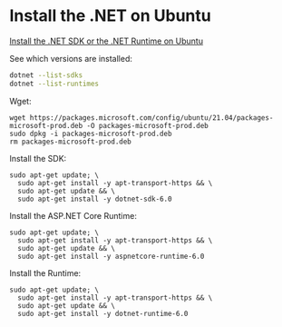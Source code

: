 # Install the .NET on Ubuntu

[Install the .NET SDK or the .NET Runtime on Ubuntu](https://docs.microsoft.com/en-us/dotnet/core/install/linux-ubuntu "docs.microsoft.com")

See which versions are installed:
```bash
dotnet --list-sdks
dotnet --list-runtimes
```

Wget:
```
wget https://packages.microsoft.com/config/ubuntu/21.04/packages-microsoft-prod.deb -O packages-microsoft-prod.deb
sudo dpkg -i packages-microsoft-prod.deb
rm packages-microsoft-prod.deb
```

Install the SDK:
```
sudo apt-get update; \
  sudo apt-get install -y apt-transport-https && \
  sudo apt-get update && \
  sudo apt-get install -y dotnet-sdk-6.0
```

Install the ASP.NET Core Runtime:
```
sudo apt-get update; \
  sudo apt-get install -y apt-transport-https && \
  sudo apt-get update && \
  sudo apt-get install -y aspnetcore-runtime-6.0
```

Install the Runtime:
```
sudo apt-get update; \
  sudo apt-get install -y apt-transport-https && \
  sudo apt-get update && \
  sudo apt-get install -y dotnet-runtime-6.0
```
